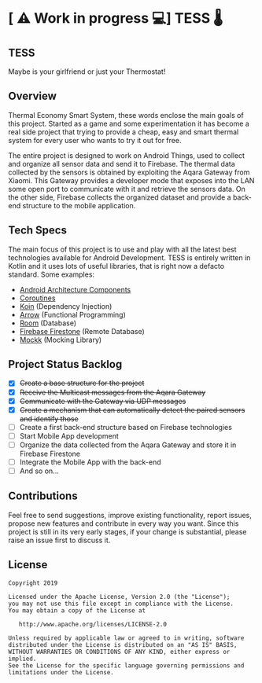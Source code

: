 \[ ⚠️ Work in progress 💻]  TESS 🌡
======================================
TESS
----
Maybe is your girlfriend or just your Thermostat!

Overview
--------
Thermal Economy Smart System, these words enclose the main goals of this project.
Started as a game and some experimentation it has become a real side project that trying to provide a cheap, easy and smart thermal system for every user who wants to try it out for free.

The entire project is designed to work on Android Things, used to collect and organize all sensor data and send it to Firebase.
The thermal data collected by the sensors is obtained by exploiting the Aqara Gateway from Xiaomi. 
This Gateway provides a developer mode that exposes into the LAN some open port to communicate with it and retrieve the sensors data.
On the other side, Firebase collects the organized dataset and provide a back-end structure to the mobile application.

Tech Specs
----------
The main focus of this project is to use and play with all the latest best technologies available for Android Development.
TESS is entirely written in Kotlin and it uses lots of useful libraries, that is right now a defacto standard.
Some examples:
*  [Android Architecture Components](https://developer.android.com/topic/libraries/architecture)
*  [Coroutines](https://github.com/Kotlin/kotlinx.coroutines)
*  [Koin](https://github.com/InsertKoinIO/koin) (Dependency Injection)
*  [Arrow](https://arrow-kt.io/) (Functional Programming)
*  [Room](https://developer.android.com/topic/libraries/architecture/room) (Database)
*  [Firebase Firestone](https://firebase.google.com/products/firestore/) (Remote Database)
*  [Mockk](https://mockk.io/) (Mocking Library)

Project Status Backlog
----------------------

* [x] ~~Create a base structure for the project~~
* [x] ~~Receive the Multicast messages from the Aqara Gateway~~
* [x] ~~Communicate with the Gateway via UDP messages~~
* [x] ~~Create a mechanism that can automatically detect the paired sensors and identify those~~
* [ ] Create a first back-end structure based on Firebase technologies
* [ ] Start Mobile App development
* [ ] Organize the data collected from the Aqara Gateway and store it in Firebase Firestone
* [ ] Integrate the Mobile App with the back-end
* [ ] And so on...

Contributions
-------------
Feel free to send suggestions, improve existing functionality, report issues, propose new features and contribute in every way you want.
Since this project is still in its very early stages, if your change is substantial, please raise an issue first to discuss it.

License
-------

    Copyright 2019

    Licensed under the Apache License, Version 2.0 (the "License");
    you may not use this file except in compliance with the License.
    You may obtain a copy of the License at

       http://www.apache.org/licenses/LICENSE-2.0

    Unless required by applicable law or agreed to in writing, software
    distributed under the License is distributed on an "AS IS" BASIS,
    WITHOUT WARRANTIES OR CONDITIONS OF ANY KIND, either express or implied.
    See the License for the specific language governing permissions and
    limitations under the License.